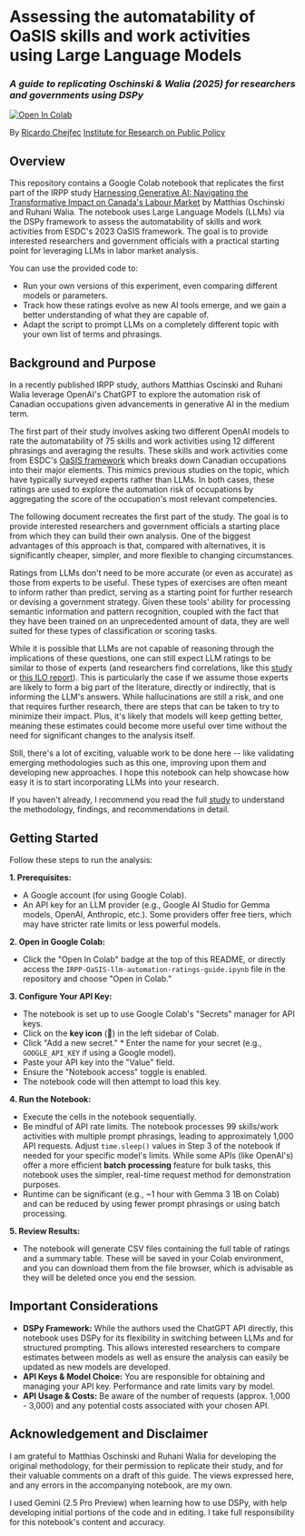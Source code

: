 # Assessing the automatability of OaSIS skills and work activities using Large Language Models  
### *A guide to replicating Oschinski & Walia (2025) for researchers and governments using DSPy*
[![Open In Colab](https://colab.research.google.com/assets/colab-badge.svg)](https://colab.research.google.com/github/rchejfec/IRPP-oasis-llm-automation-ratings-guide/blob/main/IRPP_oasis_llm_automation_ratings_guide.ipynb)

By [Ricardo Chejfec](https://github.com/rchejfec)
[Institute for Research on Public Policy](https://irpp.org/)

## Overview

This repository contains a Google Colab notebook that replicates the first part of the IRPP study [Harnessing Generative AI: Navigating the Transformative Impact on Canada's Labour Market](https://irpp.org/research-studies/harnessing-generative-ai/) by Matthias Oschinski and Ruhani Walia. The notebook uses Large Language Models (LLMs) via the DSPy framework to assess the automatability of skills and work activities from ESDC's 2023 OaSIS framework. The goal is to provide interested researchers and government officials with a practical starting point for leveraging LLMs in labor market analysis.

You can use the provided code to:
*	Run your own versions of this experiment, even comparing different models or parameters.
* Track how these ratings evolve as new AI tools emerge, and we gain a better understanding of what they are capable of.
* Adapt the script to prompt LLMs on a completely different topic with your own list of terms and phrasings.

## Background and Purpose 
In a recently published IRPP study, authors Matthias Oscinski and Ruhani Walia leverage OpenAI's ChatGPT to explore the automation risk of Canadian occupations given advancements in generative AI in the medium term.

The first part of their study involves asking two different OpenAI models to rate the automatability of 75 skills and work activities using 12 different phrasings and averaging the results. These skills and work activities come from ESDC's [OaSIS framework]( https://noc.esdc.gc.ca/Oasis/OasisWelcome) which breaks down Canadian occupations into their major elements. This mimics previous studies on the topic, which have typically surveyed experts rather than LLMs. In both cases, these ratings are used to explore the automation risk of occupations by aggregating the score of the occupation's most relevant competencies.

The following document recreates the first part of the study. The goal is to provide interested researchers and government officials a starting place from which they can build their own analysis. One of the biggest advantages of this approach is that, compared with alternatives, it is significantly cheaper, simpler, and more flexible to changing circumstances.

Ratings from LLMs don't need to be more accurate (or even as accurate) as those from experts to be useful. These types of exercises are often meant to inform rather than predict, serving as a starting point for further research or devising a government strategy. Given these tools' ability for processing semantic information and pattern recognition, coupled with the fact that they have been trained on an unprecedented amount of data, they are well suited for these types of classification or scoring tasks.

While it is possible that LLMs are not capable of reasoning through the implications of these questions, one can still expect LLM ratings to be similar to those of experts (and researchers find correlations, like this [study]( https://arxiv.org/abs/2303.10130) or [this ILO report](https://www.ilo.org/publications/generative-ai-and-jobs-refined-global-index-occupational-exposure)). This is particularly the case if we assume those experts are likely to form a big part of the literature, directly or indirectly, that is informing the LLM's answers. While hallucinations are still a risk, and one that requires further research, there are steps that can be taken to try to minimize their impact. Plus, it's likely that models will keep getting better, meaning these estimates could become more useful over time without the need for significant changes to the analysis itself.

Still, there's a lot of exciting, valuable work to be done here -- like validating emerging methodologies such as this one, improving upon them and developing new approaches. I hope this notebook can help showcase how easy it is to start incorporating LLMs into your research.

If you haven't already, I recommend you read the full [study](https://irpp.org/research-studies/harnessing-generative-ai/) to understand the methodology, findings, and recommendations in detail.

## Getting Started 
Follow these steps to run the analysis:

**1. Prerequisites:** 
  * A Google account (for using Google Colab). 
  * An API key for an LLM provider (e.g., Google AI Studio for Gemma models, OpenAI, Anthropic, etc.). Some providers offer free tiers, which may have stricter rate limits or less powerful models. 

**2. Open in Google Colab:** 
  * Click the "Open In Colab" badge at the top of this README, or directly access the `IRPP-OaSIS-llm-automation-ratings-guide.ipynb` file in the repository and choose "Open in Colab." 

**3. Configure Your API Key:** 
  * The notebook is set up to use Google Colab's "Secrets" manager for API keys. 
  * Click on the **key icon** (🔑) in the left sidebar of Colab. 
  * Click "Add a new secret." * Enter the name for your secret (e.g., `GOOGLE_API_KEY` if using a Google model). 
  * Paste your API key into the "Value" field. 
  * Ensure the "Notebook access" toggle is enabled. 
  * The notebook code will then attempt to load this key. 

**4. Run the Notebook:** 
  * Execute the cells in the notebook sequentially. 
  * Be mindful of API rate limits. The notebook processes 99 skills/work activities with multiple prompt phrasings, leading to approximately 1,000 API requests. Adjust `time.sleep()` values in Step 3 of the notebook if needed for your specific model's limits. While some APIs (like OpenAI's) offer a more efficient **batch processing** feature for bulk tasks, this notebook uses the simpler, real-time request method for demonstration purposes.
  * Runtime can be significant (e.g., ~1 hour with Gemma 3 1B on Colab) and can be reduced by using fewer prompt phrasings or using batch processing.

**5. Review Results:** 
 * The notebook will generate CSV files containing the full table of ratings and a summary table. These will be saved in your Colab environment, and you can download them from the file browser, which is advisable as they will be deleted once you end the session. 

## Important Considerations
* **DSPy Framework:** While the authors used the ChatGPT API directly, this notebook uses DSPy for its flexibility in switching between LLMs and for structured prompting. This allows interested researchers to compare estimates between models as well as ensure the analysis can easily be updated as new models are developed.
* **API Keys & Model Choice:** You are responsible for obtaining and managing your API key. Performance and rate limits vary by model. 
* **API Usage & Costs:** Be aware of the number of requests (approx. 1,000 - 3,000) and any potential costs associated with your chosen API. 

## Acknowledgement and Disclaimer
I am grateful to Matthias Oschinski and Ruhani Walia for developing the original methodology, for their permission to replicate their study, and for their valuable comments on a draft of this guide. The views expressed here, and any errors in the accompanying notebook, are my own.

I used Gemini (2.5 Pro Preview) when learning how to use DSPy, with help developing initial portions of the code and in editing. I take full responsibility for this notebook's content and accuracy.
